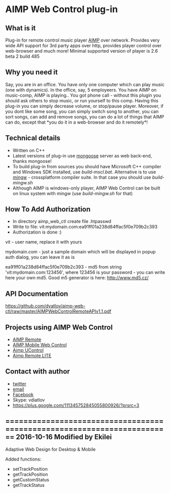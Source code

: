 AIMP Web Control plug-in
========================

What is it
----------

Plug-in for remote control music player [AIMP][] over network.
Provides very wide API support for 3rd party apps over http, provides player control over web-browser and much more!
Minimal supported version of player is 2.6 beta 2 build 485

Why you need it
---------------

Say, you are in an office. You have only one computer which can play music (one with dynamics). In the office, say, 5 employeers. You have AIMP on music-comp, AIMP is playing.. You got phone call - without this plugin you should ask others to stop music, or run yourself to this comp. Having this plug-in you can simply decrease volume, or stop/pause player. Moreover, if you dont like some song, you can simply switch song to another, you can sort songs, can add and remove songs, you can do a lot of things that AIMP can do, except that \*you do it in a web-browser and do it remotely\*!

Technical details
-----------------

 * Written on C++
 * Latest versions of plug-in use [mongoose][] server as web back-end, thanks mongoose!
 * To build plug-in from sources you should have Microsoft C++ compiler and Windows SDK installed, use _build-mscl.bat_. Alternative is to use [mingw][] - crossplatform compiler suite. In that case you should use _build-mingw.sh_
 * Although AIMP is windows-only player, AIMP Web Control can be built on linux system with mingw (use _build-mingw.sh_ for that)

How To Add Authorization
------------------------

 * In directory aimp_web_ctl create file .htpasswd
 * Write to file: vit:mydomain.com:ea91ff01a238d84ffac5f0e709b2c393
 * Authorization is done :)

vit - user name, replace it with yours

mydomain.com - just a sample domain which will be displayed in popup auth dialog, you can leave it as is

ea91ff01a238d84ffac5f0e709b2c393 - md5 from string 'vit:mydomain.com:123456', where 123456 is your password - you can write here your own md5. Good m5 generator is here: <http://www.md5.cz/>

API Documentation
-----------------

https://github.com/dyatlov/aimp-web-ctl/raw/master/AIMPWebControlRemoteAPIv1.1.pdf

Projects using AIMP Web Control
-------------------------------

 * [AIMP Remote][]
 * [AIMP Mobile Web Control][]
 * [Aimp UControl][]
 * [Aimp Remote LITE][]

Contact with author
-------------------

  * [twitter][]
  * [email][]
  * [Facebook][]
  * Skype: vdiatlov
  * https://plus.google.com/111345752845055800926/?prsrc=3

  [AIMP]: http://aimp.ru
  [mongoose]: http://code.google.com/p/mongoose
  [mingw]: http://www.mingw.org
  [AIMP Remote]: http://milksplash.de/node/10
  [AIMP Mobile Web Control]: https://github.com/cheeaun/aimp-mobile-web-ctl
  [Aimp UControl]: http://4pda.ru/forum/index.php?showtopic=239898
  [Aimp Remote LITE]: https://market.android.com/details?id=banamalon.remote.aimp.lite
  [http://twitter.com/]: http://twitter.com/
  [email]: mailto:md.xytop@gmail.com
  [Facebook]: http://www.facebook.com/profile.php?id=100000497200312
  [https://plus.google.com/11134]: https://plus.google.com/11134
  [twitter]: http://twitter.com/#!/xytop
  
========================================================================
2016-10-16 Modified by Ekilei
-----------------------------
  Adaptive Web Design for Desktop & Mobile
 
  [bootstrap]: http://getbootstrap.com
  [bootstrap-slider]: https://github.com/seiyria/bootstrap-slider
  
  Added functions:
  - setTrackPosition
  - getTrackPosition
  - getCustomStatus
  - getTrackStatus 
  
  [email]: mailto:ekilei@gmail.com 